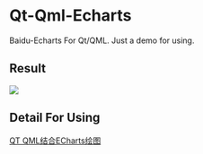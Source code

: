 # Qt-Qml-Echarts
Baidu-Echarts For Qt/QML. Just a demo for using.

## Result
![](https://image.licoba.top/superbed/2018/11/20/5bf3baccc4ff9e1b63fc074c.jpg)

## Detail For Using

[QT QML结合ECharts绘图](https://www.licoba.top/index.php/archives/189/)